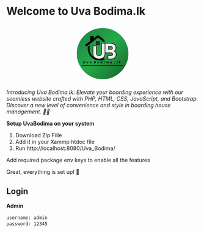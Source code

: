 # Welcome to Uva Bodima.lk
<p align="center" >
<img style="background-color: #fff; border-radius: 50%;" src="https://github.com/MadurangiJayathissa/Uva_Bodima/blob/main/home/img/logo.png" width="30%" height="30%">
</p>


_Introducing Uva Bodima.lk: Elevate your boarding experience with our seamless website crafted with PHP, HTML, CSS, JavaScript, and Bootstrap. Discover a new level of convenience and style in boarding house management. 🏡✨_


**Setup UvaBodima on your system**

1. Download Zip Fille
2. Add it in your Xammp htdoc file
3. Run http://localhost:8080/Uva_Bodima/

Add required package env keys to enable all the features

Great, everything is set up! 🎉

## Login
**Admin**
```text
username: admin 
password: 12345
```
